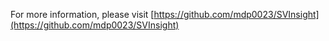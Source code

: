 For more information, please visit [https://github.com/mdp0023/SVInsight](https://github.com/mdp0023/SVInsight)